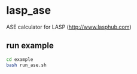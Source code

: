 # lasp_ase
ASE calculator for LASP (http://www.lasphub.com)

## run example
```bash
cd example
bash run_ase.sh
```